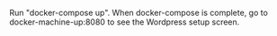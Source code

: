 Run "docker-compose up". When docker-compose is complete, go to docker-machine-up:8080 to see the Wordpress setup screen.
